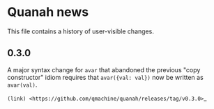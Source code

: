Quanah news
===========

This file contains a history of user-visible changes.


0.3.0
-----

A major syntax change for `avar` that abandoned the previous "copy constructor"
idiom requires that `avar({val: val})` now be written as `avar(val)`.

`(link) <https://github.com/qmachine/quanah/releases/tag/v0.3.0>`_


